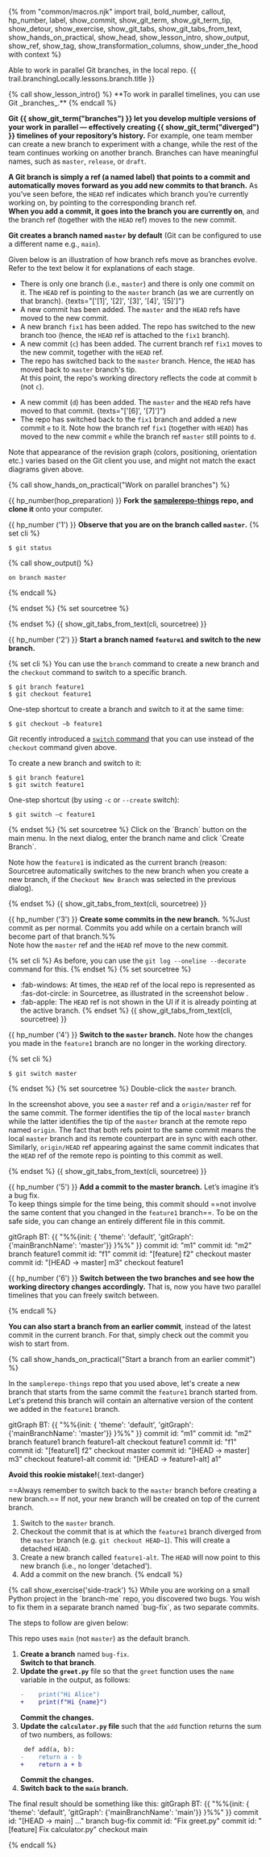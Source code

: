 {% from "common/macros.njk" import trail, bold_number, callout, hp_number, label, show_commit, show_git_term, show_git_term_tip, show_detour, show_exercise, show_git_tabs, show_git_tabs_from_text, show_hands_on_practical, show_head, show_lesson_intro, show_output, show_ref, show_tag, show_transformation_columns, show_under_the_hood with context %}

<span id="prereqs"></span>
<span id="outcomes">Able to work in parallel Git branches, in the local repo.</span>
<span id="title">{{ trail.branchingLocally.lessons.branch.title }}</span>

<div id="body">
{% call show_lesson_intro() %}
**To work in parallel timelines, you can use Git _branches_.**
{% endcall %}

**Git {{ show_git_term("branches") }} let you develop multiple versions of your work in parallel — effectively creating {{ show_git_term("diverged") }} timelines of your repository’s history.** For example, one team member can create a new branch to experiment with a change, while the rest of the team continues working on another branch. Branches can have meaningful names, such as `master`, `release`, or `draft`.

**A Git branch is simply a ref (a named label) that points to a commit and automatically moves forward as you add new commits to that branch.** As you’ve seen before, the `HEAD` ref indicates which branch you’re currently working on, by pointing to the corresponding branch ref.<br>
**When you add a commit, it goes into the branch you are currently on**, and the branch ref (together with the `HEAD` ref) moves to the new commit.

**Git creates a branch named `master` by default** (Git can be configured to use a different name e.g., `main`).

Given below is an illustration of how branch refs move as branches evolve. Refer to the text below it for explanations of each stage.

<annotate src="{{ baseUrl }}/gitAndGithub/branch/images/branchesAsLabels1.png" width="700">
<a-point x="2%" y="27%" label="[1]" opacity="0"/>
<a-point x="2%" y="47%" label="[2]" opacity="0"/>
<a-point x="35%" y="25%" label="[3]" opacity="0"/>
<a-point x="65%" y="10%" label="[4]" opacity="0"/>
<a-point x="85%" y="10%" label="[5]" opacity="0"/>
</annotate>
<p/>

* There is only one branch (i.e., `master`) and there is only one commit on it. The `HEAD` ref is pointing to the `master` branch (as we are currently on that branch). {texts="['[1]', '[2]', '[3]', '[4]', '[5]']"}
* A new commit has been added. The `master` and the `HEAD` refs have moved to the new commit.
* A new branch `fix1` has been added. The repo has switched to the new branch too (hence, the `HEAD` ref is attached to the `fix1` branch).
* A new commit (`c`) has been added. The current branch ref `fix1` moves to the new commit, together with the `HEAD` ref.
* The repo has switched back to the `master` branch. Hence, the `HEAD` has moved back to `master` branch's <tooltip content="latest commit of that branch">tip</tooltip>.<br>
   At this point, the repo's working directory reflects the code at commit `b` (not `c`).

<annotate src="{{ baseUrl }}/gitAndGithub/branch/images/branchesAsLabels2.png" width="460">
<a-point x="15%" y="10%" label="[6]" opacity="0"/>
<a-point x="50%" y="5%" label="[7]" opacity="0"/>
</annotate>

* A new commit (`d`) has been added. The `master` and the `HEAD` refs have moved to that commit. {texts="['[6]', '[7]']"}
* The repo has switched back to the `fix1` branch and added a new commit `e` to it. Note how the branch ref `fix1` (together with `HEAD`) has moved to the new commit `e` while the branch ref `master` still points to `d`.

<box type="warning" seamless>

Note that appearance of the revision graph (colors, positioning, orientation etc.) varies based on the Git client you use, and might not match the exact diagrams given above.
</box>
<!-- ================== start: HANDS-ON =========================== -->
{% call show_hands_on_practical("Work on parallel branches")  %}

{{ hp_number(hop_preparation) }} **Fork the [samplerepo-things](https://github.com/se-edu/samplerepo-things) repo, and clone it** onto your computer.

{{ hp_number ('1') }} **Observe that you are on the branch called `master`.**
{% set cli %} <!-- ------ start: Git Tabs --------------->

```bash{.no-line-numbers}
$ git status
```
{% call show_output() %}
```bash{.no-line-numbers}
on branch master
```
{% endcall %}

{% endset %}
{% set sourcetree %}
<pic eager src="{{baseUrl}}/gitAndGithub/branch/images/onMasterBranch.png" height="120" />
<p/>
{% endset %}
{{ show_git_tabs_from_text(cli, sourcetree) }}
<!-- ------ end: Git Tabs -------------------------------->

{{ hp_number ('2') }} **Start a branch named `feature1` and switch to the new branch.**

{% set cli %} <!-- ------ start: Git Tabs --------------->
You can use the `branch` command to create a new branch and the `checkout` command to switch to a specific branch.

```bash{.no-line-numbers}
$ git branch feature1
$ git checkout feature1
```

One-step shortcut to create a branch and switch to it at the same time:

```bash{.no-line-numbers}
$ git checkout –b feature1
```
<box type="info" header="The new `switch` command" seamless>

Git recently introduced a [`switch` command](https://git-scm.com/docs/git-switch) that you can use instead of the `checkout` command given above.

To create a new branch and switch to it:
```bash{.no-line-numbers highlight-lines="2['switch']"}
$ git branch feature1
$ git switch feature1
```
One-step shortcut (by using `-c` or `--create` switch):

```bash{.no-line-numbers highlight-lines="1['switch –c']"}
$ git switch –c feature1
```
</box>
{% endset %}
{% set sourcetree %}
Click on the `Branch` button on the main menu. In the next dialog, enter the branch name and click `Create Branch`.

<pic eager src="{{baseUrl}}/gitAndGithub/branch/images/sourcetreeCreateBranch.png" height="150" />
<p/>

Note how the `feature1` is indicated as the current branch (reason: Sourcetree automatically switches to the new branch when you create a new branch, if the `Checkout New Branch` was selected in the previous dialog).

<pic eager src="{{baseUrl}}/gitAndGithub/branch/images/sourcetreeFeature1BranchActive.png" height="150" />
<p/>
{% endset %}
{{ show_git_tabs_from_text(cli, sourcetree) }}
<!-- ------ end: Git Tabs -------------------------------->

{{ hp_number ('3') }} **Create some commits in the new branch.** %%Just commit as per normal. Commits you add while on a certain branch will become part of that branch.%%<br>
Note how the `master` ref and the `HEAD` ref move to the new commit.

{% set cli %} <!-- ------ start: Git Tabs --------------->
As before, you can use the `git log --oneline --decorate` command for this.
{% endset %}
{% set sourcetree %}
* :fab-windows: At times, the `HEAD` ref of the local repo is represented as :fas-dot-circle: in Sourcetree, as illustrated in the screenshot below
  <pic eager src="images/sourcetree_HEAD_dot.png" />.
* :fab-apple: The `HEAD` ref is not shown in the UI if it is already pointing at the active branch.
{% endset %}
{{ show_git_tabs_from_text(cli, sourcetree) }}
<!-- ------ end: Git Tabs -------------------------------->

{{ hp_number ('4') }} **Switch to the `master` branch.** Note how the changes you made in the `feature1` branch are no longer in the working directory.

{% set cli %} <!-- ------ start: Git Tabs --------------->
```bash{.no-line-numbers}
$ git switch master
```
{% endset %}
{% set sourcetree %}
Double-click the `master` branch.

<pic eager src="{{baseUrl}}/gitAndGithub/branch/images/sourcetreeMasterBranchSelected.png" height="150" />
<p/>

<box type="info" header="Revisiting `master` vs `origin/master`" seamless>

In the screenshot above, you see a `master` ref and a `origin/master` ref for the same commit. The former identifies the <tooltip content="i.e., the most recent commit on the branch">tip</tooltip> of the local `master` branch while the latter identifies the tip of the `master` branch at the remote repo named `origin`. The fact that both refs point to the same commit means the local `master` branch and its remote counterpart are <tooltip content="neither one has commits the other one doesn't">in sync</tooltip> with each other.
Similarly, `origin/HEAD` ref appearing against the same commit indicates that <tooltip content="`HEAD` ref indicates the currently checked-out branch's latest commit">the `HEAD` ref</tooltip> of the remote repo is pointing to this commit as well.

</box>
{% endset %}
{{ show_git_tabs_from_text(cli, sourcetree) }}
<!-- ------ end: Git Tabs -------------------------------->

{{ hp_number ('5') }} **Add a commit to the master branch.** Let’s imagine it’s a bug fix.<br>
To keep things simple for the time being, this commit should ==not involve the same content that you changed in the `feature1` branch==. To be on the safe side, you can change an entirely different file in this commit.
<div id="samplerepo-things-before-merging">
<mermaid>
gitGraph BT:
    {{ "%%{init: { 'theme': 'default', 'gitGraph': {'mainBranchName': 'master'}} }%%" }}
    commit id: "m1"
    commit id: "m2"
    branch feature1
    commit id: "f1"
    commit id: "[feature] f2"
    checkout master
    commit id: "[HEAD → master] m3"
    checkout feature1
</mermaid>
</div>

{{ hp_number ('6') }} **Switch between the two branches and see how the working directory changes accordingly.** That is, now you have two parallel timelines that you can freely switch between.

{% endcall %}<!-- ===== end: HANDS-ON ============================ -->

**You can also start a branch from an earlier commit**, instead of the latest commit in the current branch. For that, simply check out the commit you wish to start from.

<!-- ================== start: HANDS-ON =========================== -->
{% call show_hands_on_practical("Start a branch from an earlier commit")  %}

In the `samplerepo-things` repo that you used above, let's create a new branch that starts from the same commit the `feature1` branch started from. Let's pretend this branch will contain an alternative version of the content we added in the `feature1` branch.

<mermaid>
gitGraph BT:
    {{ "%%{init: { 'theme': 'default', 'gitGraph': {'mainBranchName': 'master'}} }%%" }}
    commit id: "m1"
    commit id: "m2"
    branch feature1
    branch feature1-alt
    checkout feature1
    commit id: "f1"
    commit id: "[feature1] f2"
    checkout master
    commit id: "[HEAD → master] m3"
    checkout feature1-alt
    commit id: "[HEAD → feature1-alt] a1"
</mermaid>

<box type="wrong" seamless>

**Avoid this rookie mistake!**{.text-danger}

==Always remember to switch back to the `master` branch before creating a new branch.== If not, your new branch will be created on top of the current branch.
</box>


1. Switch to the `master` branch.
1. Checkout the commit that is at which the `feature1` branch diverged from the `master` branch (e.g. `git checkout HEAD~1`). This will create a detached `HEAD`.
1. Create a new branch called `feature1-alt`. The `HEAD` will now point to this new branch (i.e., no longer 'detached').
1. Add a commit on the new branch.
{% endcall %}<!-- ===== end: HANDS-ON ============================ -->

</div>

<div id="extras">
{% call show_exercise('side-track') %}
While you are working on a small Python project in the `branch-me` repo, you discovered two bugs. You wish to fix them in a separate branch named `bug-fix`, as two separate commits.

The steps to follow are given below:

<box type="info" seamless>

This repo uses `main` (not `master`) as the default branch.
</box>

1. **Create a branch** named `bug-fix`.<br>
   **Switch to that branch**.
1. **Update the `greet.py`** file so that the `greet` function uses the `name` variable in the output, as follows:
   ```diff
   -    print("Hi Alice")
   +    print(f"Hi {name}")
   ```
   **Commit the changes.**
1. **Update the `calculator.py` file** such that the `add` function returns the sum of two numbers, as follows:
   ```diff
    def add(a, b):
   -    return a - b
   +    return a + b
   ```
   **Commit the changes.**
1. **Switch back to the `main` branch.**

The final result should be something like this:
<mermaid>
gitGraph BT:
    {{ "%%{init: { 'theme': 'default', 'gitGraph': {'mainBranchName': 'main'}} }%%" }}
    commit id: "[HEAD → main] ..."
    branch bug-fix
    commit id: "Fix greet.py"
    commit id: "[feature] Fix calculator.py"
    checkout main
</mermaid>

{% endcall %}
</div>

